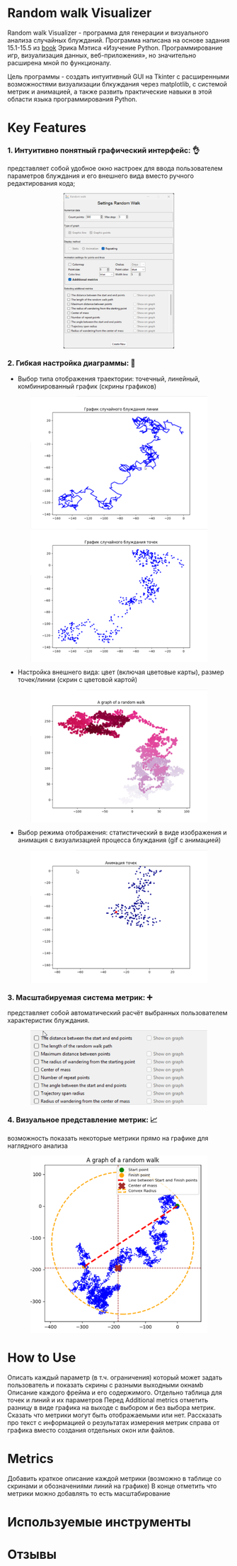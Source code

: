 # Random walk Visualizer
Random walk Visualizer - программа для генерации и визуального анализа случайных блужданий. 
Программа написана на основе задания 15.1-15.5 из [book](https://disk.yandex.ru/i/ttWTX-bEfT5LrQ) Эрика Мэтиса «Изучение Python. Программирование игр,
визуализация данных, веб-приложения», но значительно расширена мной по функционалу.

Цель программы - создать интуитивный GUI на Tkinter с расширенными возможностями визуализации блкуждания через matplotlib,
с системой метрик и анимацией, а также развить практические навыки в этой области языка программирования Python.

# Key Features
### 1. Интуитивно понятный графический интерфейс: :ok_hand:
представляет собой удобное окно настроек для ввода пользователем параметров блуждания и его внешнего 
вида вместо ручного редактирования кода;

<div align="center">
<img src="images/setting_window.png" alt="setting_window" width="250" height="350" align="center"/>
</div>

### 2. Гибкая настройка диаграммы: :art:
- Выбор типа отображения траектории: точечный, линейный, комбинированный график (скрины графиков)
<div align="center">
<img src="images/lines.png" alt="setting_window" width="400" height="300" align="center"/>
<img src="images/dots.png" alt="setting_window" width="400" height="300" align="center"/>
</div>

- Настройка внешнего вида: цвет (включая цветовые карты), размер точек/линии (скрин с цветовой картой)
<div align="center">
<img src="images/colormap_dots.png" alt="setting_window" width="400" height="300" align="center"/>
</div>

- Выбор режима отображения: статистический в виде изображения и анимация с визуализацией процесса блуждания (gif с анимацией)
<div align="center">
<img src="images/animation_dots.gif" alt="setting_window" width="400" height="300" align="center"/>
</div>

### 3. Масштабируемая система метрик: :heavy_plus_sign:
представляет собой автоматический расчёт выбранных пользователем характеристик блуждания. 

<div align="center">
<img src="images/animation_metrics.gif" alt="setting_window" width=400" height="" align="center"/>
</div>

### 4. Визуальное представление метрик:  :chart_with_upwards_trend:
возможность показать некоторые метрики прямо на графике для наглядного анализа
<div align="center">
<img src="images/visible_metrics.png" alt="setting_window" width=400" height="400" align="center"/>
</div>


# How to Use
Описать каждый параметр (в т.ч. ограничения) который может задать пользователь и показать скрины с разными выходными окнамb
Описание каждого фрейма и его содержимого. Отдельно таблица для точек и линий и их параметров
Перед Additional metrics отметить разницу в виде графика на выходе с выбором
и без выбора метрик. Сказать что метрики могут быть отображаемыми или нет. 
Рассказать про текст с информацией о результатах измерения метрик справа от графика вместо создания отдельных окон или
файлов.
# Metrics
Добавить краткое описание каждой метрики (возможно в таблице со скринами и обозначениями линий на графике)
В конце отметить что метрики можно добавлять то есть масштабирование
# Используемые инструменты
# Отзывы


